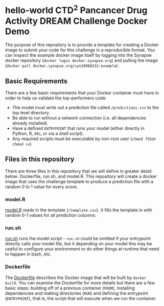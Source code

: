 # hello-world CTD<sup>2</sup> Pancancer Drug Activity DREAM Challenge Docker Demo

The purpose of this repository is to provide a template for creating a Docker image to submit your code for this challenge in a reproducible format. You can inspect the example docker image itself by logging into the Synapse docker repository (`docker login docker.synapse.org`) and pulling the image (`docker pull docker.synapse.org/syn20968331:example`). 

## Basic Requirements 

There are a few basic requirements that your Docker container must have in order to help us validate the top-performers code:

- The model must write out a prediction file called `/predictions.csv` to the top level directory. 
- Be able to run without a network connection (i.e. all dependencies already installed).
- Have a defined `ENTRYPOINT` that runs your model (either directly in Python, R, etc, or via a shell script). 
- Any required scripts must be executable by non-root user (`chmod 755`or `chmod +x`)

## Files in this repository
There are three files in this repository that we will define in greater detail below: Dockerfile, run.sh, and model.R. This repository will create a docker image that uses the challenge template to produce a prediction file with a random 0 to 1 value for every score.

### model.R

[model.R](https://github.com/allaway/ctd2-docker-demo/blob/master/model.R) reads in the template (`/template.csv`). It fills the template in with random 0-1 values for all prediction columns. 

### run.sh

[run.sh](https://github.com/allaway/ctd2-docker-demo/blob/master/run.sh) runs the model script - `run.sh` could be omitted if your entrypoint directly calls your model file, but it depending on your model this may be useful to configure your environment or do other things at runtime that need to happen in bash, etc. 

### Dockerfile 

The [Dockerfile](https://github.com/allaway/ctd2-docker-demo/blob/master/Dockerfile) describes the Docker image that will be built by `docker build`. You can examine the Dockerfile for more details but there are a few basic steps: building off of a previous container (`FROM`), installing dependencies and making directories (`RUN`) and defining the entrypoint (`ENTRYPOINT`), that is, the script that will execute when we run the container. 
